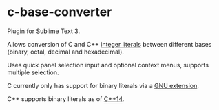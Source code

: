 # c-base-converter

Plugin for Sublime Text 3.

Allows conversion of C and C++ [integer literals](https://en.cppreference.com/w/cpp/language/integer_literal) between different bases (binary, octal, decimal and hexadecimal).

Uses quick panel selection input and optional context menus, supports multiple selection.

C currently only has support for binary literals via a [GNU extension](https://gcc.gnu.org/onlinedocs/gcc/Binary-constants.html).

C++ supports binary literals as of [C++14](http://www.open-std.org/jtc1/sc22/wg21/docs/papers/2012/n3472.pdf).
